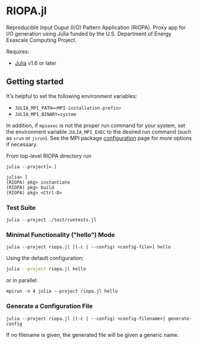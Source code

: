 # RIOPA.jl

Reproducible Input Ouput (I/O) Pattern Application (RIOPA).
Proxy app for I/O generation using Julia funded by the U.S. Department of Energy
Exascale Computing Project.

Requires: 
- [Julia](https://julialang.org/downloads/) v1.6 or later


## Getting started
It's helpful to set the following environment variables:

- `JULIA_MPI_PATH=<MPI-installation-prefix>`
- `JULIA_MPI_BINARY=system`

In addition, if `mpiexec` is not the proper run command for your system, set the
environment variable `JULIA_MPI_EXEC` to the desired run command (such as `srun`
or `jsrun`). See the MPI package
[configuration](https://juliaparallel.github.io/MPI.jl/stable/configuration/)
page for more options if necessary.

From top-level RIOPA directory run
```
julia --project[=.]
```
```
julia> ]
(RIOPA) pkg> instantiate
(RIOPA) pkg> build
(RIOPA) pkg> <Ctrl-D>
```

### Test Suite
```
julia --project ./test/runtests.jl
```

### Minimal Functionality ("hello") Mode 
```
julia --project riopa.jl [(-c | --config) <config-file>] hello
```
Using the default configuration:
```bash
julia --project riopa.jl hello
```
or in parallel:
```
mpirun -n 4 julia --project riopa.jl hello
```

### Generate a Configuration File
```
julia --project riopa.jl [(-c | --config) <config-filename>] generate-config
```
If no filename is given, the generated file will be given a generic name.
